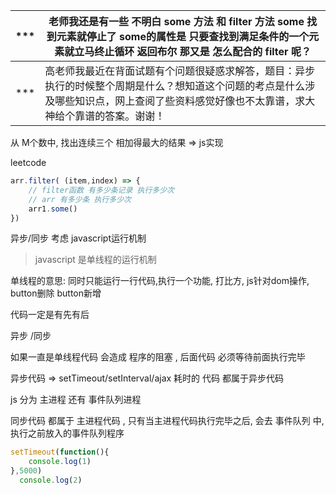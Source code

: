 | ***  | 老师我还是有一些 不明白 some 方法 和 filter 方法 some 找到元素就停止了 some的属性是 只要查找到满足条件的一个元素就立马终止循环 返回布尔 那又是 怎么配合的 filter 呢？ |
| ---- | ------------------------------------------------------------ |
| ***  | 高老师我最近在背面试题有个问题很疑惑求解答，题目：异步执行的时候整个周期是什么？想知道这个问题的考点是什么涉及哪些知识点，网上查阅了些资料感觉好像也不太靠谱，求大神给个靠谱的答案。谢谢！ |

从 M个数中, 找出连续三个 相加得最大的结果   =>  js实现

leetcode

```js
arr.filter( (item,index) => {
    // filter函数 有多少条记录 执行多少次 
    // arr 有多少条 执行多少次
    arr1.some()
})
```

异步/同步 考虑 javascript运行机制

> javascript 是单线程的运行机制

单线程的意思:  同时只能运行一行代码,执行一个功能, 打比方,  js针对dom操作, button删除   button新增

代码一定是有先有后

异步 /同步 

如果一直是单线程代码 会造成 程序的阻塞 ,  后面代码 必须等待前面执行完毕

异步代码 =>  setTimeout/setInterval/ajax  耗时的 代码 都属于异步代码 

js  分为 主进程   还有 事件队列进程

同步代码 都属于 主进程代码 , 只有当主进程代码执行完毕之后,  会去 事件队列 中, 执行之前放入的事件队列程序

```js
setTimeout(function(){
    console.log(1)
},5000)
  console.log(2)
```

